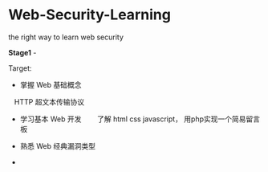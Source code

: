 # Web-Security-Learning
the right way to learn web security

**Stage1** -

Target:

- 掌握 Web 基础概念
    
    HTTP 超文本传输协议
    
- 学习基本 Web 开发
    
    了解 html css javascript， 用php实现一个简易留言板

- 熟悉 Web 经典漏洞类型
- 
